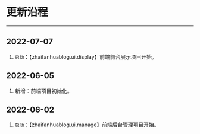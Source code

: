 # 更新沿程

---





## 2022-07-07

1. `启动`：【zhaifanhuablog.ui.display】前端前台展示项目开始。

## 2022-06-05

1. 新增：前端项目初始化。

## 2022-06-02

1. `启动`：【zhaifanhuablog.ui.manage】前端后台管理项目开始。

